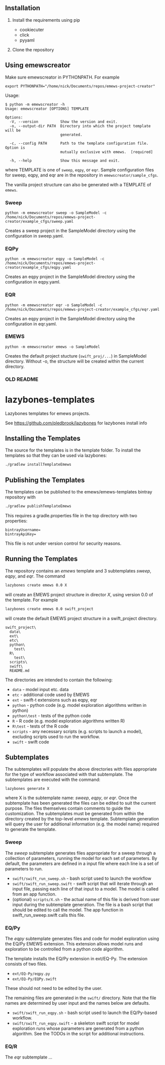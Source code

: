 ## Installation ##

1. Install the requirements using pip

    * cookiecuter
    * click
    * pyyaml

2. Clone the repository

## Using emewscreator ##

Make sure emewscreator in PYTHONPATH. For example

`export PYTHONPATH="/home/nick/Documents/repos/emews-project-creator"`

Usage:

```
$ python -m emewscreator -h
Usage: emewscreator [OPTIONS] TEMPLATE

Options:
  -V, --version          Show the version and exit.
  -o, --output-dir PATH  Directory into which the project template will be
                         generated.

  -c, --config PATH      Path to the template configuration file. Option is
                         mutually exclusive with emews.  [required]

  -h, --help             Show this message and exit.
  ```

where TEMPLATE is one of `sweep`, `eqpy`, or `eqr`. Sample configuration
files for sweep, eqpy, and eqr are in the repository in `emewscreator/sample_cfgs`.

The vanilla project structure can also be generated with a TEMPLATE of `emews`.

### Sweep ###

`python -m emewscreator sweep -o SampleModel -c /home/nick/Documents/repos/emews-project-creator/example_cfgs/sweep.yaml`

Creates a sweep project in the SampleModel directory using the configuration in sweep.yaml. 

### EQPy ###

`python -m emewscreator eqpy -o SampleModel -c /home/nick/Documents/repos/emews-project-creator/example_cfgs/eqpy.yaml`

Creates an eqpy project in the SampleModel directory using the configuration in eqpy.yaml. 

### EQR ###

`python -m emewscreator eqr -o SampleModel -c /home/nick/Documents/repos/emews-project-creator/example_cfgs/eqr.yaml`

Creates an eqpy project in the SampleModel directory using the configuration in eqr.yaml. 

### EMEWS ###

`python -m emewscreator emews -o SampleModel`

Creates the default project stucture (`swift_proj/...`) in SampleModel directory. Without -o, the 
structure will be created within the current directory.



### OLD README ####

# lazybones-templates
Lazybones templates for emews projects.

See https://github.com/pledbrook/lazybones for lazybones install info

## Installing the Templates ##

The source for the templates is in the template folder. To install the templates so that they can be used via lazybones:
```bash
./gradlew installTemplateEmews
```

## Publishing the Templates ##

The templates can be published to the emews/emews-templates bintray
repository with

```bash
./gradlew publishTemplateEmews
```

This requires a gradle.properties file in the top directory with two properties:

```
bintrayUsername=
bintrayApiKey=
```

This file is not under version control for security reasons.

## Running the Templates ##

The repository contains an *emews* template and 3 subtemplates *sweep*, *eqpy*, and *eqr*. The command

```bash
lazybones create emews 0.0 X
```

will create an EMEWS project structure in director *X*, using version 0.0 of the template. For example

```bash
lazybones create emews 0.0 swift_project
```

will create the default EMEWS project structure in a swift_project directory.

```
swift_project\
  data\
  ext\
  etc\
  python\
    test\
  R\
    test\
  scripts\
  swift\
  README.md
```
The directories are intended to contain the following:

 * `data` - model input etc. data
 * `etc` - additional code used by EMEWS
 * `ext` - swift-t extensions such as eqpy, eqr
 * `python` - python code (e.g. model exploration algorithms written in python)
 * `python\test` - tests of the python code
 * `R` - R code (e.g. model exploration algorithms written R)
 * `R\test` - tests of the R code
 * `scripts` - any necessary scripts (e.g. scripts to launch a model), excluding scripts used to run the workflow.
 * `swift` - swift code

## Subtemplates ##

The subtemplates will populate the above directories with files appropriate for
the type of workflow associated with that subtemplate. The subtemplates are
executed with the command:

```
lazybones generate X
```

where X is the subtemplate name: *sweep*, *eqpy*, or *eqr*. Once the
subtemplate has been generated the files can be edited to suit the
current purpose. The files themselves contain comments to guide the
customization. The subtemplates must be generated from within the directory
created by the top-level *emews* template. Subtemplate generation will query
the user for additional information (e.g. the model name) required to
generate the template.

### Sweep ###

The *sweep* subtemplate generates files appropriate for a sweep through
a collection of parameters, running the model for each set of parameters. By
default, the parameters are defined in a input file where each line is a
set of parameters to run.

  * `swift/swift_run_sweep.sh` - bash script used to launch the workflow
  * `swift/swift_run_sweep.swift` - swift script that will iterate through an
  input file, passing each line of that input to a model. The model is called
  from an app function.
  * (optional) `scripts/X.sh` - the actual name of this file is derived from user
  input during the subtemplate generation. The file is a bash script that
  should be edited to call the model. The app function in
  swift_run_sweep.swift calls this file.

### EQ/Py ###

The *eqpy* subtemplate generates files and code for model exploration using
the EQ/Py EMEWS extension. This extension allows model runs and exploration
to be controlled from a python code algorithm.

The template installs the EQ/Py extension in ext/EQ-Py. The extension consists
of two files.

  * `ext/EQ-Py/eqpy.py`
  * `ext/EQ-Py/EQPy.swift`

These should not need to be edited by the user.

The remaining files are generated in the `swift/` directory. Note that the file
names are determined by user input and the names below are defaults.

  * `swift/swift_run_eqpy.sh` - bash script used to launch the EQ/Py-based
  workflow.
  * `swift/swift_run_eqpy.swift` - a skeleton swift script for model exploration
  runs whose parameters are generated from a python algorithm. See the
  TODOs in the script for additional instructions.

### EQ/R ###

The *eqr* subtemplate ...

